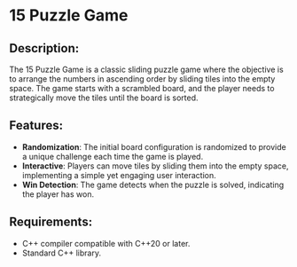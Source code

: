 # 15 Puzzle Game

## Description:
The 15 Puzzle Game is a classic sliding puzzle game where the objective is to arrange the numbers in ascending order by sliding tiles into the empty space. The game starts with a scrambled board, and the player needs to strategically move the tiles until the board is sorted.

## Features:
- **Randomization**: The initial board configuration is randomized to provide a unique challenge each time the game is played.
- **Interactive**: Players can move tiles by sliding them into the empty space, implementing a simple yet engaging user interaction.
- **Win Detection**: The game detects when the puzzle is solved, indicating the player has won.

## Requirements:
- C++ compiler compatible with C++20 or later.
- Standard C++ library.

